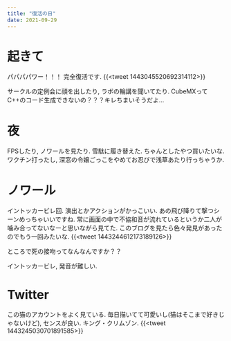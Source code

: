 ```yaml
---
title: "復活の日"
date: 2021-09-29
---
```


# 起きて
パパパパワー！！！
完全復活です. 
{{<tweet 1443045520692314112>}}

サークルの定例会に顔を出したり, ラボの輪講を聞いてたり. CubeMXってC++のコード生成できないの？？？キレちまいそうだよ...

# 夜
FPSしたり, ノワールを見たり. 雪駄に履き替えた. ちゃんとしたやつ買いたいな. ワクチン打ったし, 深窓の令嬢ごっこをやめてお忍びで浅草あたり行っちゃうか.

# ノワール
イントッカービレ回. 演出とかアクションがかっこいい. あの飛び降りて撃つシーンめっちゃいいですね. 常に画面の中で不協和音が流れているというか二人が噛み合ってないなーと思いながら見てた. このブログを見たら色々発見があったのでもう一回みたいな.
{{<tweet 1443244612173189126>}}

ところで死の接吻ってなんなんですか？？

イントッカービレ, 発音が難しい. 

# Twitter
この猫のアカウントをよく見ている. 毎日描いてて可愛いし(猫はそこまで好きじゃないけど), センスが良い. キング・クリムゾン.
{{<tweet 1443245030701891585>}}